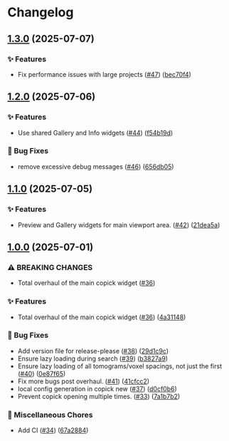 # Changelog

## [1.3.0](https://github.com/copick/chimerax-copick/compare/chimerax-copick-v1.2.0...chimerax-copick-v1.3.0) (2025-07-07)


### ✨ Features

* Fix performance issues with large projects ([#47](https://github.com/copick/chimerax-copick/issues/47)) ([bec70f4](https://github.com/copick/chimerax-copick/commit/bec70f494a0b085ef2a0200407cea9a561982f5a))

## [1.2.0](https://github.com/copick/chimerax-copick/compare/chimerax-copick-v1.1.0...chimerax-copick-v1.2.0) (2025-07-06)


### ✨ Features

* Use shared Gallery and Info widgets ([#44](https://github.com/copick/chimerax-copick/issues/44)) ([f54b19d](https://github.com/copick/chimerax-copick/commit/f54b19d8914a1f950664cfc78768436611f4c946))


### 🐞 Bug Fixes

* remove excessive debug messages ([#46](https://github.com/copick/chimerax-copick/issues/46)) ([656db05](https://github.com/copick/chimerax-copick/commit/656db054d116f9f75ae833cfa1ba5498d041489b))

## [1.1.0](https://github.com/copick/chimerax-copick/compare/chimerax-copick-v1.0.0...chimerax-copick-v1.1.0) (2025-07-05)


### ✨ Features

* Preview and Gallery widgets for main viewport area. ([#42](https://github.com/copick/chimerax-copick/issues/42)) ([21dea5a](https://github.com/copick/chimerax-copick/commit/21dea5ad75ca641a1e958f274bb73f227aa5e76b))

## [1.0.0](https://github.com/copick/chimerax-copick/compare/chimerax-copick-v0.6.0...chimerax-copick-v1.0.0) (2025-07-01)


### ⚠ BREAKING CHANGES

* Total overhaul of the main copick widget ([#36](https://github.com/copick/chimerax-copick/issues/36))

### ✨ Features

* Total overhaul of the main copick widget ([#36](https://github.com/copick/chimerax-copick/issues/36)) ([4a31148](https://github.com/copick/chimerax-copick/commit/4a31148f0b18a6b4693952671aefaf7027f3993c))


### 🐞 Bug Fixes

* Add version file for release-please ([#38](https://github.com/copick/chimerax-copick/issues/38)) ([29d1c9c](https://github.com/copick/chimerax-copick/commit/29d1c9cacdf0b7a25fb30425c928f3d74169b924))
* Ensure lazy loading during search ([#39](https://github.com/copick/chimerax-copick/issues/39)) ([b3827a9](https://github.com/copick/chimerax-copick/commit/b3827a91db2d07c752c39f21253739ddae5bf45a))
* Ensure lazy loading of all tomograms/voxel spacings, not just the first ([#40](https://github.com/copick/chimerax-copick/issues/40)) ([0e87f65](https://github.com/copick/chimerax-copick/commit/0e87f6507e4ea75c50c16b33bf00b7c528172622))
* Fix more bugs post overhaul. ([#41](https://github.com/copick/chimerax-copick/issues/41)) ([41cfcc2](https://github.com/copick/chimerax-copick/commit/41cfcc21744f3a556f9f82d70d775361fd5ee919))
* local config generation in copick new ([#37](https://github.com/copick/chimerax-copick/issues/37)) ([d0cf0b6](https://github.com/copick/chimerax-copick/commit/d0cf0b673a0dc1b190f419cdaf59efc24e119ba3))
* Prevent copick opening multiple times. ([#33](https://github.com/copick/chimerax-copick/issues/33)) ([7a1b7b2](https://github.com/copick/chimerax-copick/commit/7a1b7b282e7f4b8dee56db48ec95763442489def))


### 🧹 Miscellaneous Chores

* Add CI ([#34](https://github.com/copick/chimerax-copick/issues/34)) ([67a2884](https://github.com/copick/chimerax-copick/commit/67a28843d451f4693febe54d2db04011d9926893))
